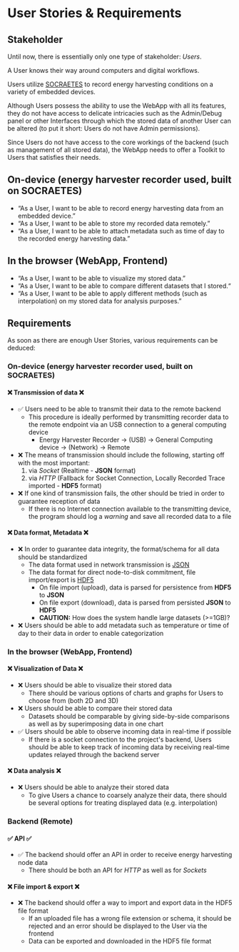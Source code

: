 # User Stories & Requirements

## Stakeholder

Until now, there is essentially only one type of stakeholder: _Users_.

A User knows their way around computers and digital workflows.

Users utilize [SOCRAETES](https://github.com/SepehrMosavat/SOCRAETES) to record energy harvesting conditions on a variety of embedded devices.

Although Users possess the ability to use the WebApp with all its features, they do not have access to delicate intricacies such as the Admin/Debug panel or other Interfaces through which the stored data of another User can be altered (to put it short: Users do not have Admin permissions).

Since Users do not have access to the core workings of the backend (such as management of all stored data), the WebApp needs to offer a Toolkit to Users that satisfies their needs.

## On-device (energy harvester recorder used, built on SOCRAETES)

- “As a User, I want to be able to record energy harvesting data from an embedded device.”
- “As a User, I want to be able to store my recorded data remotely.”
- “As a User, I want to be able to attach metadata such as time of day to the recorded energy harvesting data.”

## In the browser (WebApp, Frontend)

- “As a User, I want to be able to visualize my stored data.”
- “As a User, I want to be able to compare different datasets that I stored.“
- “As a User, I want to be able to apply different methods (such as interpolation) on my stored data for analysis purposes.”

## Requirements

As soon as there are enough User Stories, various requirements can be deduced:

### On-device (energy harvester recorder used, built on SOCRAETES)

#### ❌ Transmission of data ❌

- ✅ Users need to be able to transmit their data to the remote backend
  - This procedure is ideally performed by transmitting recorder data to the remote endpoint via an USB connection to a general computing device
    - Energy Harvester Recorder -> (USB) -> General Computing device -> (Network) -> Remote
- ❌ The means of transmission should include the following, starting off with the most important:
  1. via _Socket_ (Realtime - **JSON** format)
  2. via _HTTP_ (Fallback for Socket Connection, Locally Recorded Trace imported - **HDF5** format)
- ❌ If one kind of transmission fails, the other should be tried in order to guarantee reception of data
  - If there is no Internet connection available to the transmitting device, the program should log a _warning_ and save all recorded data to a file

#### ❌ Data format, Metadata ❌

- ❌ In order to guarantee data integrity, the format/schema for all data should be standardized
  - The data format used in network transmission is [JSON](https://www.json.org/json-en.html)
  - The data format for direct node-to-disk commitment, file import/export is [HDF5](https://www.hdfgroup.org/solutions/hdf5)
      - On file import (upload), data is parsed for persistence from **HDF5** to **JSON** 
      - On file export (download), data is parsed from persisted **JSON** to **HDF5**
      - **CAUTION:** How does the system handle large datasets (>=1GB)?
- ❌ Users should be able to add metadata such as temperature or time of day to their data in order to enable categorization

### In the browser (WebApp, Frontend)

#### ❌ Visualization of Data ❌

- ❌ Users should be able to visualize their stored data
  - There should be various options of charts and graphs for Users to choose from (both 2D and 3D)
- ❌ Users should be able to compare their stored data
  - Datasets should be comparable by giving side-by-side comparisons as well as by superimposing data in one chart
- ✅ Users should be able to observe incoming data in real-time if possible
  - If there is a socket connection to the project's backend, Users should be able to keep track of incoming data by receiving real-time updates relayed through the backend server

#### ❌ Data analysis ❌

- ❌ Users should be able to analyze their stored data
  - To give Users a chance to coarsely analyze their data, there should be several options for treating displayed data (e.g. interpolation)

### Backend (Remote)

#### ✅ API ✅

- ✅ The backend should offer an API in order to receive energy harvesting node data
  - There should be both an API for _HTTP_ as well as for _Sockets_

#### ❌ File import & export ❌

- ❌ The backend should offer a way to import and export data in the HDF5 file format
  - If an uploaded file has a wrong file extension or schema, it should be rejected and an error should be displayed to the User via the frontend
  - Data can be exported and downloaded in the HDF5 file format
